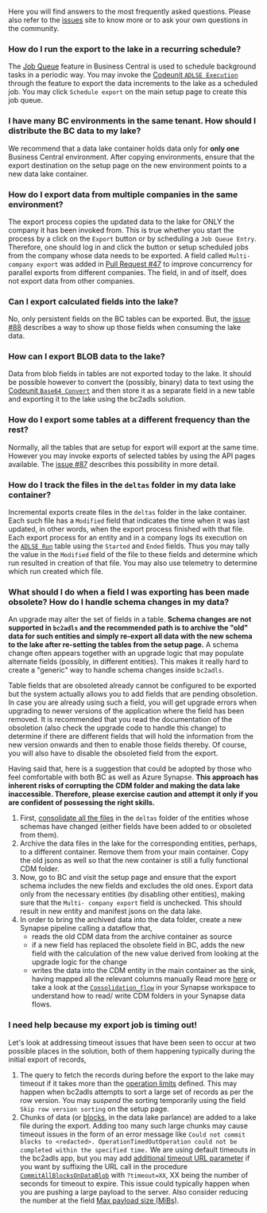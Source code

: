 Here you will find answers to the most frequently asked questions. Please also refer to the [issues](https://github.com/microsoft/bc2adls/issues/) site to know more or to ask your own questions in the community. 

### How do I run the export to the lake in a recurring schedule?
The [Job Queue](https://learn.microsoft.com/en-us/dynamics365/business-central/admin-job-queues-schedule-tasks) feature in Business Central is used to schedule background tasks in a periodic way. You may invoke the [Codeunit `ADLSE Execution`](/businessCentral/src/ADLSEExecution.Codeunit.al) through the feature to export the data increments to the lake as a scheduled job. You may click `Schedule export` on the main setup page to create this job queue.

### I have many BC environments in the same tenant. How should I distribute the BC data to my lake?
We recommend that a data lake container holds data only for **only one** Business Central environment. After copying environments, ensure that the export destination on the setup page on the new environment points to a new data lake container.

### How do I export data from multiple companies in the same environment?
The export process copies the updated data to the lake for ONLY the company it has been invoked from. This is true whether you start the process by a click on the `Export` button or by scheduling a `Job Queue Entry`. Therefore, one should log in and click the button or setup scheduled jobs from the company whose data needs to be exported. A field called `Multi- company export` was added in [Pull Request #47](https://github.com/microsoft/bc2adls/pull/47) to improve concurrency for parallel exports from different companies. The field, in and of itself, does not export data from  other companies.

### Can I export calculated fields into the lake?
No, only persistent fields on the BC tables can be exported. But, the [issue #88](https://github.com/microsoft/bc2adls/issues/88) describes a way to show up those fields when consuming the lake data.

### How can I export BLOB data to the lake?
Data from blob fields in tables are not exported today to the lake. It should be possible however to convert the (possibly, binary) data to text using the [Codeunit `Base64 Convert`](https://learn.microsoft.com/en-us/dynamics365/business-central/application/reference/system%20application/codeunit/system_application_codeunit_base64_convert) and then store it as a separate field in a new table and exporting it to the lake using the bc2adls solution.

### How do I export some tables at a different frequency than the rest?
Normally, all the tables that are setup for export will export at the same time. However you may invoke exports of selected tables by using the API pages available. The [issue #87](https://github.com/microsoft/bc2adls/issues/87) describes this possibility in more detail.

### How do I track the files in the `deltas` folder in my data lake container?
Incremental exports create files in the `deltas` folder in the lake container. Each such file has a `Modified` field that indicates the time when it was last updated, in other words, when the export process finished with that file. Each export process for an entity and in a company logs its execution on the  [`ADLSE Run`](/businessCentral/src/ADLSERun.Table.al) table using the `Started` and `Ended` fields. Thus you may tally the value in the `Modified` field of the file to these fields and determine which run resulted in creation of that file. You may also use telemetry to determine which run created which file.

### What should I do when a field I was exporting has been made obsolete? How do I handle schema changes in my data?
An upgrade may alter the set of fields in a table. **Schema changes are not supported in `bc2adls` and the recommended path is to archive the "old" data for such entities and simply re-export all data with the new schema to the lake after re-setting the tables from the setup page.** A schema change often appears together with an upgrade logic that may populate alternate fields (possibly, in different entities). This makes it really hard to create a "generic" way to handle schema changes inside `bc2adls`. 

Table fields that are obsoleted already cannot be configured to be exported but the system actually allows you to add fields that are pending obsoletion. In case you are already using such a field, you will get upgrade errors when upgrading to newer versions of the application where the field has been removed. It is recommended that you read the documentation of the obsoletion (also check the upgrade code to handle this change) to determine if there are different fields that will hold the information from the new version onwards and then to enable those fields thereby. Of course, you will also have to disable the obsoleted field from the export. 

Having said that, here is a suggestion that could be adopted by those who feel comfortable with both BC as well as Azure Synapse. **This approach has inherent risks of corrupting the CDM folder and making the data lake inaccessible. Therefore, please exercise caution and attempt it only if you are confident of possessing the right skills.**
1. First, [consolidate all the files](/.assets/Execution.md#running-the-integration-pipeline) in the `deltas` folder of the  entities whose schemas have changed (either fields have been added to or obsoleted from them).
1. Archive the data files in the lake for the corresponding entities, perhaps, to a different container. Remove them from your main container. Copy the old jsons as well so that the new container is still a fully functional CDM folder.
1. Now, go to BC and visit the setup page and ensure that the export schema includes the new fields and excludes the old ones. Export data only from the necessary entities (by disabling other entities), making sure that the `Multi- company export` field is unchecked. This should result in new entity and manifest jsons on the data lake.
1. In order to bring the archived data into the data folder, create a new Synapse pipeline calling a dataflow that,
    * reads the old CDM data from the archive container as source
    * if a new field has replaced the obsolete field in BC, adds the new field with the calculation of the new value derived from looking at the upgrade logic for the change
    * writes the data into the CDM entity in the main container as the sink, having mapped all the relevant columns manually 
Read more [here](https://learn.microsoft.com/en-us/azure/data-factory/format-common-data-model) or take a look at the [`Consolidation_flow`](/synapse/dataflow/Consolidation_flow.json) in your Synapse workspace to understand how to read/ write CDM folders in your Synapse data flows.

### I need help because my export job is timing out!
Let's look at addressing timeout issues that have been seen to occur at two possible places in the solution, both of them happening typically during the initial export of records,  
1. The query to fetch the records during before the export to the lake may timeout if it takes more than the [operation limits](https://learn.microsoft.com/en-us/dynamics365/business-central/dev-itpro/administration/operational-limits-online) defined. This may happen when bc2adls attempts to sort a large set of records as per the row version. You may _suspend_ the sorting temporarily using the field `Skip row version sorting` on the setup page. 
1. Chunks of data (or [blocks](https://learn.microsoft.com/en-us/azure/storage/blobs/storage-blobs-introduction#:~:text=Block%20blobs), in the data lake parlance) are added to a lake file during the export. Adding too many such large chunks may cause timeout issues in the form of an error message like `Could not commit blocks to <redacted>. OperationTimedOutOperation could not be completed within the specified time.` We are using default timeouts in the bc2adls app, but you may add [additional timeout URL parameter](https://learn.microsoft.com/en-us/rest/api/storageservices/put-block-list?tabs=azure-ad#:~:text=timeout) if you want by suffixing the URL call in the procedure [`CommitAllBlocksOnDataBlob`](/businessCentral/src/ADLSEGen2Util.Codeunit.al#:~:text=CommitAllBlocksOnDataBlob) with `?timeout=XX`, XX being the number of seconds for timeout to expire. This issue could typically happen when you are pushing a large payload to the server. Also consider reducing the number at the field [Max payload size (MiBs)](/.assets/Setup.md#:~:text=Max%20payload%20size%20(MiBs)).